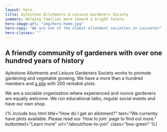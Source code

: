 ```yaml
---
layout: hero
title: Aylestone Allotments & Leisure Gardeners Society
summary: Helping families move toward a bright future.
hero-image-url: "img/hero-home.jpg"
hero-copy: "We are one of the oldest allotment societies in Leicester"
hero-classes: ""
---
```


## A friendly community of gardeners with over one hundred years of history

Aylestone Allotments and Leisure Gardeners Society works to promote gardening and vegetable growing. We have a more than a hundred members and [a site](/about/find-us) with 200 rentable plots.

We are a sociable organisation where experienced and novice gardeners are equally welcome. We run educational talks, regular social events and have our own shop.

{% include box.html title="How do I get an allotment?" text="We currently have plots available. Please read our 'How to join' page to find out more." buttontext="Learn more" url="/about/how-to-join" class="box-green"  %}